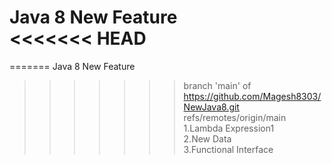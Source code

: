 Java 8 New Feature<br/>
<<<<<<< HEAD
=======
=======
Java 8 New Feature
>>>>>>> branch 'main' of https://github.com/Magesh8303/NewJava8.git
>>>>>>> refs/remotes/origin/main
1.Lambda Expression1<br/>
2.New Data<br/>
3.Functional Interface<br/>


